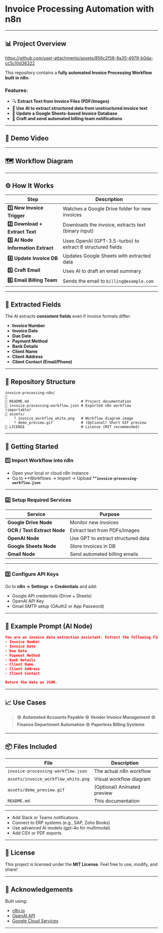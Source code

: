 # Invoice Processing Automation with n8n

---

## **📊 Project Overview**

https://github.com/user-attachments/assets/856c2f58-9a35-4979-b0da-cc5c10d36322

This repository contains a **fully automated Invoice Processing Workflow built in n8n**.

### **Features:**

* 🔍 **Extract Text from Invoice Files (PDF/Images)**
* 🧠 **Use AI to extract structured data from unstructured invoice text**
* 📅 **Update a Google Sheets-based Invoice Database**
* 📧 **Craft and send automated billing team notifications**

---

## **🎥 Demo Video**
---

## **🗺️ Workflow Diagram**

---

## **⚙️ How It Works**

| **Step**                            | **Description**                                            |
| ----------------------------------- | ---------------------------------------------------------- |
| **1️⃣ New Invoice Trigger**         | Watches a Google Drive folder for new invoices             |
| **2️⃣ Download + Extract Text**     | Downloads the invoice, extracts text (binary input)        |
| **3️⃣ AI Node Information Extract** | Uses OpenAI (GPT-3.5-turbo) to extract 8 structured fields |
| **4️⃣ Update Invoice DB**           | Updates Google Sheets with extracted data                  |
| **5️⃣ Craft Email**                 | Uses AI to draft an email summary                          |
| **6️⃣ Email Billing Team**          | Sends the email to `billing@example.com`                   |

---

## **🧠 Extracted Fields**

The AI extracts **consistent fields** even if invoice formats differ:

* **Invoice Number**
* **Invoice Date**
* **Due Date**
* **Payment Method**
* **Bank Details**
* **Client Name**
* **Client Address**
* **Client Contact (Email/Phone)**

---

## **📂 Repository Structure**

```
invoice-processing-n8n/

🔹 README.md                        # Project documentation  
🔹 invoice-processing-workflow.json # Exported n8n workflow (importable)  
🔹 assets/
    └︎ invoice_workflow_white.png   # Workflow diagram image  
    └︎ demo_preview.gif             # (Optional) Short GIF preview  
🔹 LICENSE                          # License (MIT recommended)  
```

---

## **🚀 Getting Started**

### **1️⃣ Import Workflow into n8n**

* Open your local or cloud n8n instance
* Go to \*\*Workflows → Import → Upload \*\***`invoice-processing-workflow.json`**

---

### **2️⃣ Setup Required Services**

| **Service**                 | **Purpose**                        |
| --------------------------- | ---------------------------------- |
| **Google Drive Node**       | Monitor new invoices               |
| **OCR / Text Extract Node** | Extract text from PDFs/images      |
| **OpenAI Node**             | Use GPT to extract structured data |
| **Google Sheets Node**      | Store invoices in DB               |
| **Gmail Node**              | Send automated billing emails      |

---

### **3️⃣ Configure API Keys**

Go to **n8n → Settings → Credentials** and add:

* Google API credentials (Drive + Sheets)
* OpenAI API Key
* Gmail SMTP setup (OAuth2 or App Password)

---

## **📝 Example Prompt (AI Node)**

```json
You are an invoice data extraction assistant. Extract the following fields:
- Invoice Number
- Invoice Date
- Due Date
- Payment Method
- Bank Details
- Client Name
- Client Address
- Client Contact

Return the data as JSON.
```

---

## **📈 Use Cases**

> 🟢 **Automated Accounts Payable**
> 🟢 **Vendor Invoice Management**
> 🟢 **Finance Department Automation**
> 🟢 **Paperless Billing Systems**

---

## **📦 Files Included**

| **File**                            | **Description**             |
| ----------------------------------- | --------------------------- |
| `invoice-processing-workflow.json`  | The actual n8n workflow     |
| `assets/invoice_workflow_white.png` | Visual workflow diagram     |
| `assets/demo_preview.gif`           | (Optional) Animated preview |
| `README.md`                         | This documentation          |

---

* Add Slack or Teams notifications
* Connect to ERP systems (e.g., SAP, Zoho Books)
* Use advanced AI models (gpt-4o for multimodal)
* Add CSV or PDF exports

---

## **📜 License**

This project is licensed under the **MIT License**.
Feel free to use, modify, and share!

---

## **🙌 Acknowledgements**

Built using:

* [n8n.io](https://n8n.io)
* [OpenAI API](https://platform.openai.com/docs)
* [Google Cloud Services](https://cloud.google.com)

---

